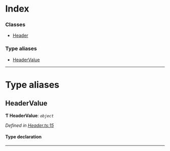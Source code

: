

# Index

### Classes

* [Header](../classes/_header_.header.md)

### Type aliases

* [HeaderValue](_header_.md#headervalue)

---

# Type aliases

<a id="headervalue"></a>

##  HeaderValue

**Ƭ HeaderValue**: *`object`*

*Defined in [Header.ts:15](https://github.com/polkadot-js/api/blob/0c23615/packages/types/src/Header.ts#L15)*

#### Type declaration

___

